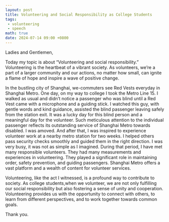 ```yaml
---
layout: post
title: Volunteering and Social Responsibility as College Students
tags: 
 - volunteering
 - speech
math: true
date: 2024-07-14 09:00 +0800
---
```


Ladies and Gentlemen,               

Today my topic is about “Volunteering and social responsibility.” Volunteering is the heartbeat of a vibrant society. As volunteers, we’re a part of a larger community and our actions, no matter how small, can ignite a flame of hope and inspire a wave of positive change.                         

In the bustling city of Shanghai, we-commuters see Red Vests everyday in Shanghai Metro. One day, on my way to college I took the Metro Line 15. I walked as usual and didn’t notice a passenger who was blind until a Red Vest came with a microphone and a guiding stick. I watched this guy, with gentle words and kind guidance, assisted the blind passenger leaving safely from the station exit. It was a lucky day for this blind person and a meaningful day for the volunteer. Such meticulous attention to the individual passenger reflects its outstanding service of Shanghai Metro towards disabled. I was amoved. And after that, I was inspired to experience volunteer work at a nearby metro station for two weeks. I helped others pass security checks smoothly and guided them in the right direction. I was very busy, it was not as simple as I imagined. During that period, I have met many responsible volunteers. They had many measurements and experiences in volunteering. They played a significant role in maintaining order, safety prevention, and guiding passengers. Shanghai Metro offers a vast platform and a wealth of content for volunteer services.             

Volunteering, like the act I witnessed, is a profound way to contribute to society. As college students,when we volunteer, we are not only fulfilling our social responsibility but also fostering a sense of unity and cooperation. Volunteering provides us with the opportunity to connect with others, to learn from different perspectives, and to work together towards common goals.                                 

Thank you.              
